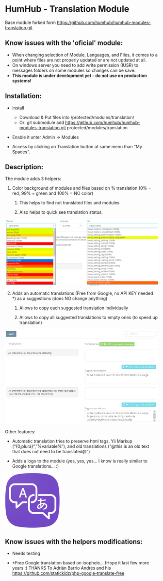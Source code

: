 HumHub - Translation Module
===========================

Base module forked form https://github.com/humhub/humhub-modules-translation.git 

Know issues with the 'oficial' module:
-------------------------------------
 - When changing selection of Module, Languages, and Files, it comes to a point where files are not properly updated or are not updated at all.
 - On windows server you need to add write permission (IUSR) to messages folders on some modules so changes can be save.
 - **This module is under development yet - do not use on production systems!**


Installation:
------------

- Install 
  - Download & Put files into /protected/modules/translation/
  - Or: git submodule add https://github.com/humhub/humhub-modules-translation.git protected/modules/translation

- Enable it unter Admin -> Modules
- Access by clicking on Translation button at same menu than “My Spaces”.


Description:
------------

The module adds 3 helpers:

1. Color background of modules and files based on % translation (0% = red, 99% = green and 100% = NO color)

   1. This helps to find not translated files and modules
   
   2. Also helps to quick see translation status.

![Screenshoot Colors](/docs/screenshoot_00.png)


2. Adds an automatic translations (Free from Google, no API KEY needed *) as a suggestions (does NO change anything)

   1. Allows to copy each suggested translation individually
   
   2. Allows to copy all suggested translations to empty ones (to speed up translation)

![Screenshoot Copy](/docs/screenshoot_01.png)


Other features:

   - Automatic translation tries to preserve html tags, Yii Markup (“{0,plura}”,”%variable%”), and old translations (“@this is an old text that does not need to be translated@”)


   - Adds a logo to the module (yes, yes, yes... I know is really similar to Google translations... :)

![Module Logo](/assets/module_image.png)



Know issues with the helpers modifications:
------------------------------------------

 - Needs testing

 - *Free Google translation based on loophole... (Hope it last few more years :)
 THANKS To Adrián Barrio Andrés and his https://github.com/statickidz/php-google-translate-free



